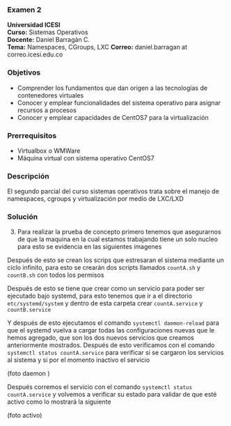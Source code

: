 ### Examen 2
**Universidad ICESI**  
**Curso:** Sistemas Operativos  
**Docente:** Daniel Barragán C.  
**Tema:** Namespaces, CGroups, LXC
**Correo:** daniel.barragan at correo.icesi.edu.co

### Objetivos
* Comprender los fundamentos que dan origen a las tecnologías de contenedores virtuales
* Conocer y emplear funcionalidades del sistema operativo para asignar recursos a procesos
* Conocer y emplear capacidades de CentOS7 para la virtualización

### Prerrequisitos
* Virtualbox o WMWare
* Máquina virtual con sistema operativo CentOS7

### Descripción
El segundo parcial del curso sistemas operativos trata sobre el manejo de namespaces, cgroups y virtualización por medio de LXC/LXD

### Solución
3. Para realizar la prueba de concepto primero tenemos que asegurarnos de que la maquina en la cual estamos trabajando tiene un solo nucleo para esto se evidencia en las siguientes imagenes




Después de esto se crean los scrips que estresaran el sistema mediante un ciclo infinito, para esto se crearán dos scripts llamados ```countA.sh``` y ```countB.sh``` con todos los permisos


Después de esto se tiene que crear como un servicio para poder ser ejecutado bajo systemd, para esto tenemos que ir a el directorio ```etc/systemd/system``` y dentro de esta carpeta crear ```countA.service``` y ```countB.service```



Y después de esto ejecutamos el comando ```systemctl daemon-reload``` para que el systemd vuelva a cargar todas las configuraciones nuevas que le hemos agregado, que son los dos nuevos servicios que creamos anteriormente mostrados. Después de esto verificamos con el comando ```systemctl status countA.service``` para verificar si se cargaron los servicios al sistema y si por el momento inactivo el servicio

(foto daemon )


Después corremos el servicio con el comando ```systemctl status countA.service``` y volvemos a verificar su estado para validar de que esté activo como lo mostrará la siguiente

(foto activo)




